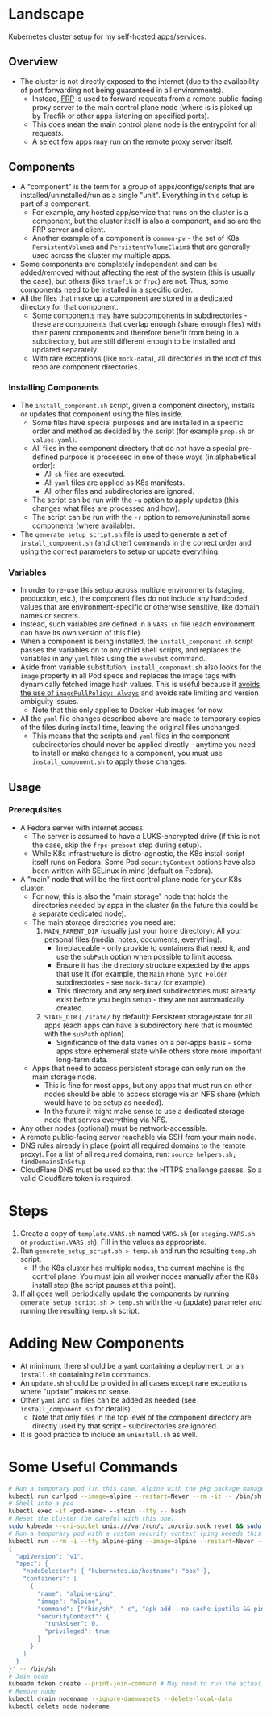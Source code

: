 # Landscape

Kubernetes cluster setup for my self-hosted apps/services.

## Overview

- The cluster is not directly exposed to the internet (due to the availability of port forwarding not being guaranteed in all environments).
    - Instead, [FRP](https://github.com/fatedier/frp) is used to forward requests from a remote public-facing proxy server to the main control plane node (where is is picked up by Traefik or other apps listening on specified ports).
    - This does mean the main control plane node is the entrypoint for all requests.
    - A select few apps may run on the remote proxy server itself.

## Components

- A "component" is the term for a group of apps/configs/scripts that are installed/uninstalled/run as a single "unit". Everything in this setup is part of a component.
    - For example, any hosted app/service that runs on the cluster is a component, but the cluster itself is also a component, and so are the FRP server and client.
    - Another example of a component is `common-pv` - the set of K8s `PersistentVolume`s and `PersistentVolumeClaim`s that are generally used across the cluster my multiple apps.
- Some components are completely independent and can be added/removed without affecting the rest of the system (this is usually the case), but others (like `traefik` or `frpc`) are not. Thus, some components need to be installed in a specific order.
- All the files that make up a component are stored in a dedicated directory for that component.
    - Some components may have subcomponents in subdirectories - these are components that overlap enough (share enough files) with their parent components and therefore benefit from being in a subdirectory, but are still different enough to be installed and updated separately.
    - With rare exceptions (like `mock-data`), all directories in the root of this repo are component directories.

### Installing Components

- The `install_component.sh` script, given a component directory, installs or updates that component using the files inside.
    - Some files have special purposes and are installed in a specific order and method as decided by the script (for example `prep.sh` or `values.yaml`).
    - All files in the component directory that do not have a special pre-defined purpose is processed in one of these ways (in alphabetical order):
        - All `sh` files are executed.
        - All `yaml` files are applied as K8s manifests.
        - All other files and subdirectories are ignored.
    - The script can be run with the `-u` option to apply updates (this changes what files are processed and how).
    - The script can be run with the `-r` option to remove/uninstall some components (where available).
- The `generate_setup_script.sh` file is used to generate a set of `install_component.sh` (and other) commands in the correct order and using the correct parameters to setup or update everything.

### Variables

- In order to re-use this setup across multiple environments (staging, production, etc.), the component files do not include any hardcoded values that are environment-specific or otherwise sensitive, like domain names or secrets.
- Instead, such variables are defined in a `VARS.sh` file (each environment can have its own version of this file).
- When a component is being installed, the `install_component.sh` script passes the variables on to any child shell scripts, and replaces the variables in any `yaml` files using the `envsubst` command.
- Aside from variable substitution, `install_component.sh` also looks for the `image` property in all Pod specs and replaces the image tags with dynamically fetched image hash values. This is useful because it [avoids the use of `imagePullPolicy: Always`](https://kubernetes.io/docs/concepts/containers/images/#image-pull-policy) and avoids rate limiting and version ambiguity issues.
    - Note that this only applies to Docker Hub images for now.
- All the `yaml` file changes described above are made to temporary copies of the files during install time, leaving the original files unchanged.
  - This means that the scripts and `yaml` files in the component subdirectories should never be applied directly - anytime you need to install or make changes to a component, you must use `install_component.sh` to apply those changes.

## Usage

### Prerequisites

- A Fedora server with internet access.
    - The server is assumed to have a LUKS-encrypted drive (if this is not the case, skip the `frpc-preboot` step during setup).
    - While K8s infrastructure is distro-agnostic, the K8s install script itself runs on Fedora. Some Pod `securityContext` options have also been written with SELinux in mind (default on Fedora). 
- A "main" node that will be the first control plane node for your K8s cluster.
    - For now, this is also the "main storage" node that holds the directories needed by apps in the cluster (in the future this could be a separate dedicated node).
    - The main storage directories you need are:
        1. `MAIN_PARENT_DIR` (usually just your home directory): All your personal files (media, notes, documents, everything).
            - Irreplaceable - only provide to containers that need it, and use the `subPath` option when possible to limit access.
            - Ensure it has the directory structure expected by the apps that use it (for example, the `Main` `Phone Sync Folder` subdirectories - see `mock-data/` for example).
            - This directory and any required subdirectories must already exist before you begin setup - they are not automatically created.
        2. `STATE_DIR` (`./state/` by default): Persistent storage/state for all apps (each apps can have a subdirectory here that is mounted with the `subPath` option).
            - Significance of the data varies on a per-apps basis - some apps store ephemeral state while others store more important long-term data.
    - Apps that need to access persistent storage can only run on the main storage node.
        - This is fine for most apps, but any apps that must run on other nodes should be able to access storage via an NFS share (which would have to be setup as needed).
        - In the future it might make sense to use a dedicated storage node that serves everything via NFS.
- Any other nodes (optional) must be network-accessible.
- A remote public-facing server reachable via SSH from your main node.
- DNS rules already in place (point all required domains to the remote proxy). For a list of all required domains, run: `source helpers.sh; findDomainsInSetup`
- CloudFlare DNS must be used so that the HTTPS challenge passes. So a valid Cloudflare token is required.

# Steps

1. Create a copy of `template.VARS.sh` named `VARS.sh` (or `staging.VARS.sh` or `production.VARS.sh`). Fill in the values as appropriate.
2. Run `generate_setup_script.sh > temp.sh` and run the resulting `temp.sh` script.
    - If the K8s cluster has multiple nodes, the current machine is the control plane. You must join all worker nodes manually after the K8s install step (the script pauses at this point).
3. If all goes well, periodically update the components by running `generate_setup_script.sh > temp.sh` with the `-u` (update) parameter and running the resulting `temp.sh` script.

# Adding New Components

- At minimum, there should be a `yaml` containing a deployment, or an `install.sh` containing `helm` commands.
- An `update.sh` should be provided in all cases except rare exceptions where "update" makes no sense.
- Other `yaml` and `sh` files can be added as needed (see `install_component.sh` for details).
    - Note that only files in the top level of the component directory are directly used by that script - subdirectories are ignored.
- It is good practice to include an `uninstall.sh` as well.

# Some Useful Commands

```bash
# Run a temporary pod (in this case, Alpine with the pkg package manager)
kubectl run curlpod --image=alpine --restart=Never --rm -it -- /bin/sh # Then apk add --no-cache curl
# Shell into a pod
kubectl exec -it <pod-name> --stdin --tty -- bash
# Reset the cluster (be careful with this one)
sudo kubeadm --cri-socket unix:///var/run/crio/crio.sock reset && sudo rm -r /etc/cni/net.d
# Run a temporary pod with a custom security context (ping neeeds this for example as seen below)
kubectl run --rm -i --tty alpine-ping --image=alpine --restart=Never --overrides='
{
  "apiVersion": "v1",
  "spec": {
    "nodeSelector": { "kubernetes.io/hostname": "box" },
    "containers": [
      {
        "name": "alpine-ping",
        "image": "alpine",
        "command": ["/bin/sh", "-c", "apk add --no-cache iputils && ping -c 4 10.96.0.10"],
        "securityContext": {
          "runAsUser": 0,
          "privileged": true
        }
      }
    ]
  }
}' -- /bin/sh
# Join node
kubeadm token create --print-join-command # May need to run the actual join command with --cri-socket unix:///var/run/crio/crio.sock
# Remove node
kubectl drain nodename --ignore-daemonsets --delete-local-data
kubectl delete node nodename
```